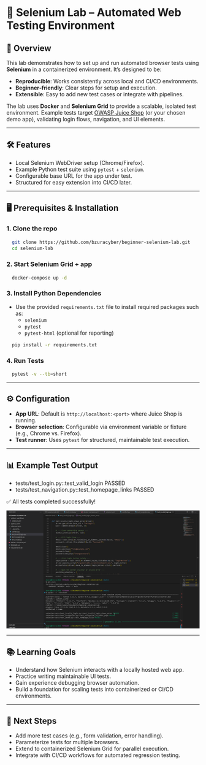 # 🧪 Selenium Lab – Automated Web Testing Environment

## 📖 Overview
This lab demonstrates how to set up and run automated browser tests using **Selenium** in a containerized environment. It’s designed to be:
- **Reproducible**: Works consistently across local and CI/CD environments.
- **Beginner‑friendly**: Clear steps for setup and execution.
- **Extensible**: Easy to add new test cases or integrate with pipelines.

The lab uses **Docker** and **Selenium Grid** to provide a scalable, isolated test environment. Example tests target [OWASP Juice Shop](https://owasp.org/www-project-juice-shop/) (or your chosen demo app), validating login flows, navigation, and UI elements.

---

## 🛠️ Features
- Local Selenium WebDriver setup (Chrome/Firefox).
- Example Python test suite using `pytest` + `selenium`.
- Configurable base URL for the app under test.
- Structured for easy extension into CI/CD later.

---

## 🖥️ Prerequisites & Installation

### 1. Clone the repo 
```bash
  git clone https://github.com/bzuracyber/beginner-selenium-lab.git
  cd selenium-lab
```

### 2. Start Selenium Grid + app 
```bash
  docker-compose up -d
```
### 3. Install Python Dependencies
- Use the provided `requirements.txt` file to install required packages such as:
  - `selenium`
  - `pytest`
  - `pytest-html` (optional for reporting)
    
```bash
  pip install -r requirements.txt
```

### 4. Run Tests

```bash
  pytest -v --tb=short
```

---

## ⚙️ Configuration
- **App URL**: Default is `http://localhost:<port>` where Juice Shop is running.
- **Browser selection**: Configurable via environment variable or fixture (e.g., Chrome vs. Firefox).
- **Test runner**: Uses `pytest` for structured, maintainable test execution.

---

## 📊 Example Test Output

- tests/test_login.py::test_valid_login PASSED
- tests/test_navigation.py::test_homepage_links PASSED
  
✅ All tests completed successfully!

<p align="center">
  <img src="images/evidence-selenium.png" alt="Example Selenium Test Evidence" width="600"/>
</p>

---

## 📚 Learning Goals
- Understand how Selenium interacts with a locally hosted web app.
- Practice writing maintainable UI tests.
- Gain experience debugging browser automation.
- Build a foundation for scaling tests into containerized or CI/CD environments.

---

## 🔮 Next Steps
- Add more test cases (e.g., form validation, error handling).
- Parameterize tests for multiple browsers.
- Extend to containerized Selenium Grid for parallel execution.
- Integrate with CI/CD workflows for automated regression testing.
